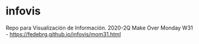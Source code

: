 # infovis
Repo para Visualización de Información. 2020-2Q
Make Over Monday W31 - https://fedebrg.github.io/infovis/mom31.html
